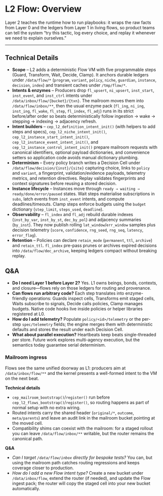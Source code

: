 # L2 Flow: Overview

Layer 2 teaches the runtime how to run playbooks: it wraps the raw facts from Layer 0 and the ledgers from Layer 1 in living flows, so product teams can tell the system “try this tactic, log every choice, and replay it whenever we need to explain ourselves.”

---

## Technical Details
- **Scope** – L2 adds a deterministic Flow VM with five programmable steps (Guard, Transform, Wait, Decide, Clamp). It anchors durable ledgers under `/data/flow/*` (`program`, `variant`, `policy`, `niche`, `guardian`, `instance`, `decision`, `index`) and transient caches under `/tmp/flow/*`.
- **Intents & enzymes** – Producers drop `fl_upsert`, `ni_upsert`, `inst_start`, `inst_event`, and `inst_ctrl` intents under `/data/inbox/flow/{bucket}/{txn}`. The mailroom moves them into `/data/flow/inbox/**`, then the usual enzyme pack (`fl_ing`, `ni_ing`, `inst_ing`, `fl_wake`, `fl_step`, `fl_index`, `fl_adj`) runs in its strict before/after order so beats deterministically follow ingestion → wake → stepping → indexing → adjacency refresh.
- **Intent builders** – `cep_l2_definition_intent_init()` (with helpers to add steps and specs), `cep_l2_niche_intent_init()`, `cep_l2_instance_start_intent_init()`, `cep_l2_instance_event_intent_init()`, and `cep_l2_instance_control_intent_init()` prepare mailroom requests with canonical identifiers, optional payload dictionaries, and convenience setters so application code avoids manual dictionary plumbing.
- **Determinism** – Every policy branch writes a Decision Cell under `/data/flow/decision/{inst}/{site}` capturing choice, links to `policy` and `variant`, a fingerprint, validation/evidence payloads, telemetry metrics, and retention directives. Replay validates fingerprints and context signatures before reusing a stored decision.
- **Instance lifecycle** – Instances move through `ready → waiting → ready/done/error/paused` states. Wait steps materialise subscriptions in `subs`, latch events from `inst_event` intents, and compute deadlines/timeouts. Clamp steps enforce budgets using the `budget` dictionary (`step_limit`, `steps_used`, `deadline`).
- **Observability** – `fl_index` and `fl_adj` rebuild durable indexes (`inst_by_var`, `inst_by_st`, `dec_by_pol`) and adjacency summaries (`by_inst`). They now publish rolling `lat_window`/`err_window` samples plus decision telemetry (`score`, `confidence`, `rng_seed`, `rng_seq`, `latency`, `error_flag`).
- **Retention** – Policies can declare `retain_mode` (`permanent`, `ttl`, `archive`) and `retain_ttl`. `fl_index` pre-pass prunes or archives expired decisions into `/data/flow/dec_archive`, keeping ledgers compact without breaking replay.

## Q&A
- **Do I need Layer 1 before Layer 2?**
  Yes. L1 owns beings, bonds, contexts, and closure—flows rely on those ledgers for routing and provenance.
- **Can flows run arbitrary code?**
  Each step translates into enzyme-friendly operations: Guards inspect cells, Transforms emit staged cells, Waits subscribe to signals, Decide calls policies, Clamp manages budgets. Native code hooks live inside policies or helper libraries registered at L0.
- **How do I add telemetry?**
  Populate `policy/<id>/telemetry` or the per-step `spec/telemetry` fields; the engine merges them with deterministic defaults and stores the result under each Decision Cell.
- **What about parallel execution?**
  Heartbeats keep beats single-threaded per store. Future work explores multi-agency execution, but the semantics today guarantee serial determinism.

### Mailroom ingress

Flows see the same unified doorway as L1: producers aim at `/data/inbox/flow/**` and the kernel presents a well-formed intent to the VM on the next beat.

**Technical details**
- `cep_mailroom_bootstrap()`/`register()` run before `cep_l2_flows_bootstrap()`/`register()`, so routing happens as part of normal setup with no extra wiring.
- Routed intents carry the shared header (`original/*`, `outcome`, `meta/parents`) and leave an audit link in the mailroom bucket pointing at the moved cell.
- Compatibility shims can coexist with the mailroom: for a staged rollout you can leave `/data/flow/inbox/**` writable, but the router remains the canonical path.

**Q&A**
- *Can I target `/data/flow/inbox` directly for bespoke tests?* You can, but using the mailroom path catches routing regressions and keeps coverage closer to production.
- *How do I add a new Flow intent type?* Create a new bucket under `/data/inbox/flow`, extend the router (if needed), and update the Flow ingest pack; the router will copy the staged cell into your new bucket automatically.
